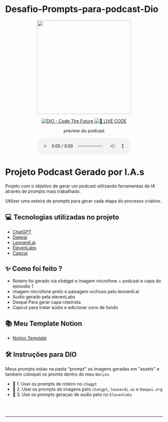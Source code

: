 # Desafio-Prompts-para-podcast-Dio

<p align="center">
<img 
    src="./assets/cover.png"
    width="300"
/>
</p>

<p align="center">
<a href="https://dio.me/">
    <img 
        src="https://img.shields.io/badge/DIO-Code_The_Future-28DA77?logo=youtube" 
        alt="DIO - Code The Future">
</a>
<a href="https://dio.me/">
<img 
    src="https://img.shields.io/badge/🔴_LIVE_CODE-FF5E72" 
    alt="🔴 LIVE CODE">
</a>
</p>

<p align="center">
    preview do podcast
</p>

<div align="center">
    <audio src="output/podcast_editado.MP3" controls title="Podcast editado"></audio>
</div>

# Projeto Podcast Gerado por I.A.s



Projeto com o objetivo de gerar um podcast utilizando ferramentas de IA através de prompts mais trabalhado.

Utilizer uma esteira de prompts para gerar cada etapa do processo criativo.

## 💻 Tecnologias utilizadas no projeto

- [ChatGPT](https://chat.openai.com/) 
- [Deepai](https://deepai.org/)
- [Leonardi.ai](https://leonardo.ai/).
- [ElevenLabs](https://beta.elevenlabs.io/)
- [Capcut](https://www.capcut.com/pt-br/)

## ✨ Como foi feito ?

- Roteiro foi gerado via chatgpt e imagem microfone + podcast e capa do episodio 1
- imagem microfone preto e paisagem rochoso pelo leonardi.ai
- Audio gerado pela elevenLabs
- Deepai Para gerar capa roteirista
- Capcut para tratar aúdio e adicionar sons de fundo

## 📚 Meu Template Notion

- [Notion Template](https://iris-tricorne-327.notion.site/Podcast-Level-Up-Front-Do-solo-Leveling-ao-poder-dos-Prompts-27fe791ee54b812fa444ec6f1258baf6?source=copy_link)



## 🛠️ Instruções para DIO

Meus prompts estao na pasta "prompt" as imagens geradas em "assets" e tambem coloquei os promts dentro do meu `Notion`.

- 🤖 1. Usei os prompts de roteiro no `chagpt`
- 🤖 2. Usei os prompts de imagens pelo `chatgpt`, `leonardi.ai` e `Deepai.org`
- 🤖 3. Use os prompts geraçao de audio pelo  no `Elevenlabs`


<br/><br/>
<p>

---

